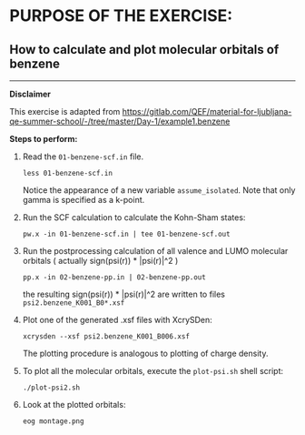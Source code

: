 # PURPOSE OF THE EXERCISE: 
## How to calculate and plot molecular orbitals of benzene
-------------------------------------------------------

**Disclaimer**

This exercise is adapted from 
https://gitlab.com/QEF/material-for-ljubljana-qe-summer-school/-/tree/master/Day-1/example1.benzene

**Steps to perform:**

1. Read the `01-benzene-scf.in` file.

       less 01-benzene-scf.in

   Notice the appearance of a new variable `assume_isolated`.
   Note that only gamma is specified as a k-point.


2. Run the SCF calculation to calculate the Kohn-Sham states:

       pw.x -in 01-benzene-scf.in | tee 01-benzene-scf.out


3. Run the postprocessing calculation of all valence and LUMO
   molecular orbitals ( actually sign(psi(r)) * |psi(r)|^2 )

       pp.x -in 02-benzene-pp.in | 02-benzene-pp.out

   the resulting sign(psi(r)) * |psi(r)|^2 are written to files
   `psi2.benzene_K001_B0*.xsf`


4. Plot one of the generated .xsf files with XcrySDen:

       xcrysden --xsf psi2.benzene_K001_B006.xsf

   The plotting procedure is analogous to plotting of charge density.


5. To plot all the molecular orbitals, execute the `plot-psi.sh` shell script:

       ./plot-psi2.sh


6. Look at the plotted orbitals:

       eog montage.png

